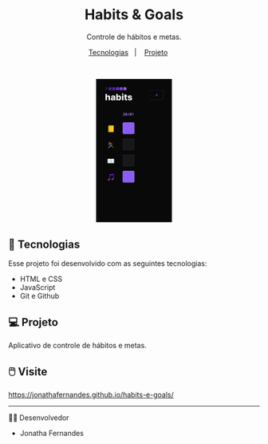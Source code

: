<h1 align="center"> Habits & Goals </h1>

<p align="center">
Controle de hábitos e metas.
<br>
</p>

<p align="center">
  <a href="#-tecnologias">Tecnologias</a>&nbsp;&nbsp;&nbsp;|&nbsp;&nbsp;&nbsp;
  <a href="#-projeto">Projeto</a>&nbsp;&nbsp;&nbsp;&nbsp;&nbsp;&nbsp;
</p>

<br>

<p align="center">
  <img alt="" src="./assets/layout.jpg" width="30%">
</p>

## 🚀 Tecnologias

Esse projeto foi desenvolvido com as seguintes tecnologias:

- HTML e CSS
- JavaScript
- Git e Github

## 💻 Projeto

Aplicativo de controle de hábitos e metas.

## 🖱️ Visite

https://jonathafernandes.github.io/habits-e-goals/

---
👨‍💻 Desenvolvedor
<br>
- Jonatha Fernandes

